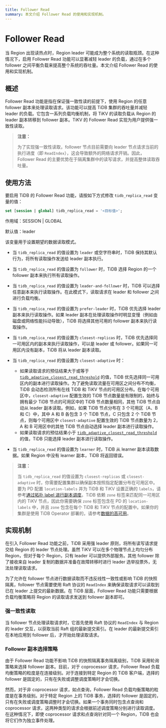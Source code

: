 ```yaml
---
title: Follower Read
summary: 本文介绍 Follower Read 的使用和实现机制。
---
```


# Follower Read

当 Region 出现读热点时，Region leader 可能成为整个系统的读取瓶颈。在这种情况下，启用 Follower Read 功能可以显著减轻 leader 的负载，通过在多个 follower 之间平衡负载来提高整个系统的吞吐量。本文介绍 Follower Read 的使用和实现机制。

## 概述

Follower Read 功能是指在保证强一致性读的前提下，使用 Region 的任意 follower 副本来处理读取请求。该功能可以提高 TiDB 集群的吞吐量并减轻 leader 的负载。它包含一系列负载均衡机制，将 TiKV 的读取负载从 Region 的 leader 副本转移到 follower 副本。TiKV 的 Follower Read 实现为用户提供强一致性读取。

> **注意：**
>
> 为了实现强一致性读取，follower 节点目前需要向 leader 节点请求当前的执行进度（即 `ReadIndex`），这会导致额外的网络请求开销。因此，Follower Read 的主要优势在于隔离集群中的读写请求，并提高整体读取吞吐量。

## 使用方法

要启用 TiDB 的 Follower Read 功能，请按如下方式修改 `tidb_replica_read` 变量的值：


```sql
set [session | global] tidb_replica_read = '<目标值>';
```

作用域：SESSION | GLOBAL

默认值：leader

该变量用于设置期望的数据读取模式。

- 当 `tidb_replica_read` 的值设置为 `leader` 或空字符串时，TiDB 保持其默认行为，将所有读取操作发送给 leader 副本执行。
- 当 `tidb_replica_read` 的值设置为 `follower` 时，TiDB 选择 Region 的一个 follower 副本来执行所有读取操作。
- 当 `tidb_replica_read` 的值设置为 `leader-and-follower` 时，TiDB 可以选择任意副本来执行读取操作。在此模式下，读取请求在 leader 和 follower 之间进行负载均衡。
- 当 `tidb_replica_read` 的值设置为 `prefer-leader` 时，TiDB 优先选择 leader 副本来执行读取操作。如果 leader 副本在处理读取操作时明显变慢（例如由磁盘或网络性能抖动导致），TiDB 将选择其他可用的 follower 副本来执行读取操作。
- 当 `tidb_replica_read` 的值设置为 `closest-replicas` 时，TiDB 优先选择同一可用区内的副本来执行读取操作，可以是 leader 或 follower。如果同一可用区内没有副本，TiDB 将从 leader 副本读取。
- 当 `tidb_replica_read` 的值设置为 `closest-adaptive` 时：

    - 如果读取请求的预估结果大于或等于 [`tidb_adaptive_closest_read_threshold`](/system-variables.md#tidb_adaptive_closest_read_threshold-new-in-v630) 的值，TiDB 优先选择同一可用区内的副本进行读取操作。为了避免读取流量在可用区之间分布不均衡，TiDB 会动态检测所有在线 TiDB 和 TiKV 节点的可用区分布。在每个可用区中，`closest-adaptive` 配置生效的 TiDB 节点数量是有限制的，始终与拥有最少 TiDB 节点的可用区中的 TiDB 节点数量相同，其他 TiDB 节点自动从 leader 副本读取。例如，如果 TiDB 节点分布在 3 个可用区（A、B 和 C）中，其中 A 和 B 各包含 3 个 TiDB 节点，C 只包含 2 个 TiDB 节点，则每个可用区中 `closest-adaptive` 配置生效的 TiDB 节点数量为 2，A 和 B 可用区中的其他 TiDB 节点自动选择 leader 副本进行读取操作。
    - 如果读取请求的预估结果小于 [`tidb_adaptive_closest_read_threshold`](/system-variables.md#tidb_adaptive_closest_read_threshold-new-in-v630) 的值，TiDB 只能选择 leader 副本进行读取操作。

- 当 `tidb_replica_read` 的值设置为 `learner` 时，TiDB 从 learner 副本读取数据。如果 Region 中没有 learner 副本，TiDB 将返回错误。

<CustomContent platform="tidb">

> **注意：**
>
> 当 `tidb_replica_read` 的值设置为 `closest-replicas` 或 `closest-adaptive` 时，你需要配置集群以确保副本按照指定配置分布在可用区中。要为 PD 配置 `location-labels` 并为 TiDB 和 TiKV 设置正确的 `labels`，请参考[通过拓扑 label 进行副本调度](/schedule-replicas-by-topology-labels.md)。TiDB 依赖 `zone` 标签来匹配同一可用区内的 TiKV 节点，因此你需要确保 `zone` 标签包含在 PD 的 `location-labels` 中，并且 `zone` 包含在每个 TiDB 和 TiKV 节点的配置中。如果你的集群是使用 TiDB Operator 部署的，请参考[数据的高可用](https://docs.pingcap.com/tidb-in-kubernetes/v1.4/configure-a-tidb-cluster#high-availability-of-data)。

</CustomContent>

## 实现机制

在引入 Follower Read 功能之前，TiDB 采用强 leader 原则，将所有读写请求提交给 Region 的 leader 节点处理。虽然 TiKV 可以在多个物理节点上均匀分布 Region，但对于每个 Region，只有 leader 可以提供外部服务。其他 follower 除了接收来自 leader 复制的数据并准备在故障转移时进行 leader 选举投票外，无法处理读取请求。

为了允许在 follower 节点进行数据读取而不违反线性一致性或影响 TiDB 的快照隔离，follower 节点需要使用 Raft 协议的 `ReadIndex` 来确保读取请求可以读取到已在 leader 上提交的最新数据。在 TiDB 层面，Follower Read 功能只需要根据负载均衡策略将 Region 的读取请求发送到 follower 副本即可。

### 强一致性读取

当 follower 节点处理读取请求时，它首先使用 Raft 协议的 `ReadIndex` 与 Region 的 leader 交互，以获取当前 Raft 组的最新提交索引。在 leader 的最新提交索引在本地应用到 follower 后，才开始处理读取请求。

### Follower 副本选择策略

由于 Follower Read 功能不影响 TiDB 的快照隔离事务隔离级别，TiDB 采用轮询策略来选择 follower 副本。目前，对于 coprocessor 请求，Follower Read 负载均衡策略的粒度是在连接级别。对于连接到特定 Region 的 TiDB 客户端，选择的 follower 是固定的，只有在失败或调整调度策略时才会切换。

然而，对于非 coprocessor 请求，如点查询，Follower Read 负载均衡策略的粒度是在事务级别。对于特定 Region 上的 TiDB 事务，选择的 follower 是固定的，只有在失败或调度策略调整时才会切换。如果一个事务同时包含点查询和 coprocessor 请求，这两种类型的请求会根据前述调度策略分别进行读取调度。在这种情况下，即使 coprocessor 请求和点查询针对同一个 Region，TiDB 也会将它们作为独立事件处理。
